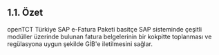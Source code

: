 ## 1.1. Özet

openTCT Türkiye SAP e-Fatura Paketi basitçe SAP sisteminde çeşitli modüller üzerinde bulunan fatura belgelerinin bir kokpitte toplanması ve regülasyona uygun şekilde GİB'e iletilmesini sağlar.